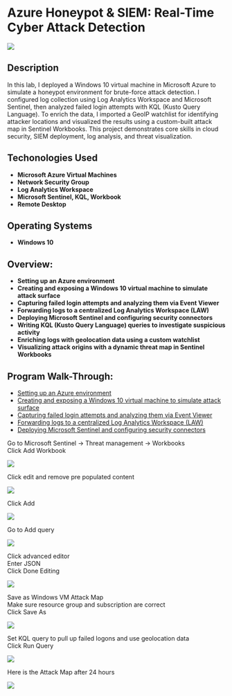 <h1>Azure Honeypot & SIEM: Real-Time Cyber Attack Detection</h1>

![](https://github.com/rbrianshutt/azure_honeypot_live_cyber_attack/blob/main/SOC%20Lab/5.4%20Windows%20VM%20Attack%20Map%20after%2024hrs..png)

<h2>Description</h2>
In this lab, I deployed a Windows 10 virtual machine in Microsoft Azure to simulate a honeypot environment for brute-force attack detection. I configured log collection using Log Analytics Workspace and Microsoft Sentinel, then analyzed failed login attempts with KQL (Kusto Query Language). To enrich the data, I imported a GeoIP watchlist for identifying attacker locations and visualized the results using a custom-built attack map in Sentinel Workbooks. This project demonstrates core skills in cloud security, SIEM deployment, log analysis, and threat visualization.
<br />

<h2>Techonologies Used</h2>

- <b>Microsoft Azure Virtual Machines</b>
- <b>Network Security Group</b>
- <b>Log Analytics Workspace</b>
- <b>Microsoft Sentinel, KQL, Workbook</b>
- <b>Remote Desktop</b>

<h2>Operating Systems</h2>

- <b>Windows 10</b>

<h2>Overview:</h2>

- <b>Setting up an Azure environment</b> 
- <b>Creating and exposing a Windows 10 virtual machine to simulate attack surface</b>
- <b>Capturing failed login attempts and analyzing them via Event Viewer</b>
- <b>Forwarding logs to a centralized Log Analytics Workspace (LAW)</b>
- <b>Deploying Microsoft Sentinel and configuring security connectors</b>
- <b>Writing KQL (Kusto Query Language) queries to investigate suspicious activity</b>
- <b>Enriching logs with geolocation data using a custom watchlist</b>
- <b>Visualizing attack origins with a dynamic threat map in Sentinel Workbooks</b>

<h2>Program Walk-Through:</h2>

- [Setting up an Azure environment](https://github.com/rbrianshutt/setting_up_azure_environment/blob/main/README.md)
- [Creating and exposing a Windows 10 virtual machine to simulate attack surface](https://github.com/rbrianshutt/attack_surface/blob/main/README.md)
- [Capturing failed login attempts and analyzing them via Event Viewer](https://github.com/rbrianshutt/event_viewer/blob/main/README.md)
- [Forwarding logs to a centralized Log Analytics Workspace (LAW)](https://github.com/rbrianshutt/law/blob/main/README.md)
- [Deploying Microsoft Sentinel and configuring security connectors](https://github.com/rbrianshutt/sentinel/blob/main/README.md)

Go to Microsoft Sentinel -> Threat management -> Workbooks  <br/>
Click Add Workbook  <br/>

![](https://github.com/rbrianshutt/azure_honeypot_live_cyber_attack/blob/main/SOC%20Lab/5.1%20sentinel%2C%20threat%20management-workbooks%2C%20add%20workbook.png)
<br />

Click edit and remove pre populated content  <br/>

![](https://github.com/rbrianshutt/azure_honeypot_live_cyber_attack/blob/main/SOC%20Lab/5.1.2%20click%20edit%20and%20remove%20pre%20populated%20content.png)
<br />

Click Add <br/>

![](https://github.com/rbrianshutt/azure_honeypot_live_cyber_attack/blob/main/SOC%20Lab/5.1.3%20click%20add%20.png)
<br />

Go to Add query <br/>

![](https://github.com/rbrianshutt/azure_honeypot_live_cyber_attack/blob/main/SOC%20Lab/5.1.3%20click%20add%20query%20.png)
<br />

Click advanced editor <br/>
Enter JSON <br/>
Click Done Editing <br/>

![](https://github.com/rbrianshutt/azure_honeypot_live_cyber_attack/blob/main/SOC%20Lab/5.1.4%20click%20advanced%20editor%2C%20enter%20JSON%2C%20click%20done%20editing.png)
<br />

Save as Windows VM Attack Map <br/>
Make sure resource group and subscription are correct  <br/>
Click Save As <br/>

![](https://github.com/rbrianshutt/azure_honeypot_live_cyber_attack/blob/main/SOC%20Lab/5.2%20save%20as%20Windows%20VM%20Attack%20Map%2C%20set%20resource%20group%2C%20save%20as.png)
<br />

Set KQL query to pull up failed logons and use geolocation data <br/>
Click Run Query <br/>

![](https://github.com/rbrianshutt/azure_honeypot_live_cyber_attack/blob/main/SOC%20Lab/5.3%20set%20KQL%20query%20in%20log%20analytics%20workspace%2C%20run%20query.png)
<br />

Here is the Attack Map after 24 hours <br/>

![](https://github.com/rbrianshutt/azure_honeypot_live_cyber_attack/blob/main/SOC%20Lab/5.4%20Windows%20VM%20Attack%20Map%20after%2024hrs..png)
<br />



















